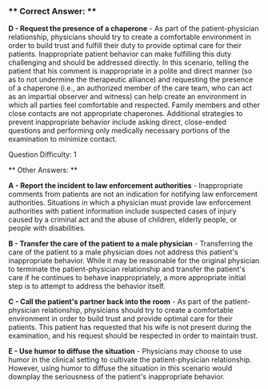 ### ** Correct Answer: **

**D - Request the presence of a chaperone** - As part of the patient-physician relationship, physicians should try to create a comfortable environment in order to build trust and fulfill their duty to provide optimal care for their patients. Inappropriate patient behavior can make fulfilling this duty challenging and should be addressed directly. In this scenario, telling the patient that his comment is inappropriate in a polite and direct manner (so as to not undermine the therapeutic alliance) and requesting the presence of a chaperone (i.e., an authorized member of the care team, who can act as an impartial observer and witness) can help create an environment in which all parties feel comfortable and respected. Family members and other close contacts are not appropriate chaperones. Additional strategies to prevent inappropriate behavior include asking direct, close-ended questions and performing only medically necessary portions of the examination to minimize contact.

Question Difficulty: 1

** Other Answers: **

**A - Report the incident to law enforcement authorities** - Inappropriate comments from patients are not an indication for notifying law enforcement authorities. Situations in which a physician must provide law enforcement authorities with patient information include suspected cases of injury caused by a criminal act and the abuse of children, elderly people, or people with disabilities.

**B - Transfer the care of the patient to a male physician** - Transferring the care of the patient to a male physician does not address this patient's inappropriate behavior. While it may be reasonable for the original physician to terminate the patient-physician relationship and transfer the patient's care if he continues to behave inappropriately, a more appropriate initial step is to attempt to address the behavior itself.

**C - Call the patient's partner back into the room** - As part of the patient-physician relationship, physicians should try to create a comfortable environment in order to build trust and provide optimal care for their patients. This patient has requested that his wife is not present during the examination, and his request should be respected in order to maintain trust.

**E - Use humor to diffuse the situation** - Physicians may choose to use humor in the clinical setting to cultivate the patient-physician relationship. However, using humor to diffuse the situation in this scenario would downplay the seriousness of the patient's inappropriate behavior.

